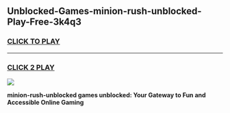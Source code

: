 
## Unblocked-Games-minion-rush-unblocked-Play-Free-3k4q3
<h3>
<a href="https://premium76.site?title=minion-rush-unblocked&ref=20M">CLICK TO PLAY</a></h3>
<hr>

<h3>
<a href="https://premium76.site?title=minion-rush-unblocked&ref=20M">CLICK 2 PLAY</a>
  
</h3>

<a href="https://premium76.site?title=minion-rush-unblocked&ref=19M"><img src="https://clearcache.store/games.png"></a>


**minion-rush-unblocked games unblocked: Your Gateway to Fun and Accessible Online Gaming**
